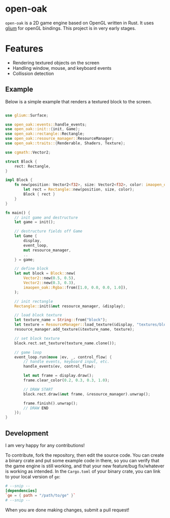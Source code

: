 # open-oak
`open-oak` is a 2D game engine based on OpenGL written in Rust. It uses
[glium](https://docs.rs/glium/latest/glium/#macros) for openGL bindings.
This project is in very early stages.

# Features
* Rendering textured objects on the screen
* Handling window, mouse, and keyboard events
* Collission detection

## Example
Below is a simple example that renders a textured block to the screen.
 ```rust

 use glium::Surface;

 use open_oak::events::handle_events;
 use open_oak::init::{init, Game};
 use open_oak::rectangle::Rectangle;
 use open_oak::resource_manager::ResourceManager;
 use open_oak::traits::{Renderable, Shaders, Texture};

 use cgmath::Vector2;

 struct Block {
     rect: Rectangle,
 }

 impl Block {
     fn new(position: Vector2<f32>, size: Vector2<f32>, color: imaopen_oak::Rgba<f32>) -> Block {
         let rect = Rectangle::new(position, size, color);
         Block { rect }
     }
 }

 fn main() {
     // init game and destructure
     let game = init();

     // destructure fields off Game
     let Game {
         display,
         event_loop,
         mut resource_manager,
         ..
     } = game;

     // define block
     let mut block = Block::new(
         Vector2::new(0.5, 0.5),
         Vector2::new(0.3, 0.3),
         imaopen_oak::Rgba::from([1.0, 0.0, 0.0, 1.0]),
     );

     // init rectangle
     Rectangle::init(&mut resource_manager, &display);

     // load block texture
     let texture_name = String::from("block");
     let texture = ResourceManager::load_texture(&display, "textures/block.png");
     resource_manager.add_texture(&texture_name, texture);

     // set block texture
     block.rect.set_texture(texture_name.clone());

     // game loop
     event_loop.run(move |ev, _, control_flow| {
         // handle events, keyboard input, etc.
         handle_events(ev, control_flow);

         let mut frame = display.draw();
         frame.clear_color(0.2, 0.3, 0.3, 1.0);

         // DRAW START
         block.rect.draw(&mut frame, &resource_manager).unwrap();

         frame.finish().unwrap();
         // DRAW END
     });
 }
 ```

## Development
I am very happy for any contributions!

To contribute, fork the repository, then edit the source code.
You can create a binary crate and put some example code in
there, so you can verify that the game engine is still working, and that your new
feature/bug fix/whatever is working as intended.
In the `Cargo.toml` of your binary crate, you can link to your local version of `ge`:
```toml
# --snip --
[dependencies]
`ge = { path = "/path/to/ge" }`
# --snip --
```
When you are done making changes, submit a pull request!


